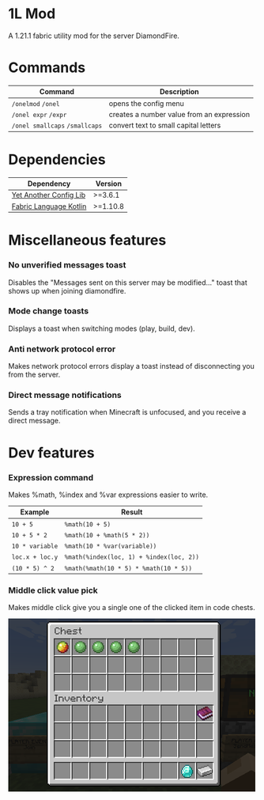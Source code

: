 # 1L Mod
A 1.21.1 fabric utility mod for the server DiamondFire.

# Commands
| Command                        | Description                               |
|--------------------------------|-------------------------------------------|
| `/onelmod` `/onel`             | opens the config menu                     |
| `/onel expr` `/expr`           | creates a number value from an expression |
| `/onel smallcaps` `/smallcaps` | convert text to small capital letters     |

# Dependencies
| Dependency                                                                | Version   |
|---------------------------------------------------------------------------|-----------|
| [Yet Another Config Lib](https://modrinth.com/mod/yacl)                   | \>=3.6.1  |
| [Fabric Language Kotlin](https://modrinth.com/mod/fabric-language-kotlin) | \>=1.10.8 |

# Miscellaneous features
### No unverified messages toast
Disables the "Messages sent on this server may be modified..." toast that shows
up when joining diamondfire.

### Mode change toasts
Displays a toast when switching modes (play, build, dev).

### Anti network protocol error
Makes network protocol errors display a toast instead of disconnecting you
from the server.

### Direct message notifications
Sends a tray notification when Minecraft is unfocused, and you receive a direct message.

# Dev features
### Expression command
Makes %math, %index and %var expressions easier to write.

| Example         | Result                                   |
|-----------------|------------------------------------------|
| `10 + 5`        | `%math(10 + 5)`                          |
| `10 + 5 * 2`    | `%math(10 + %math(5 * 2))`               |
| `10 * variable` | `%math(10 * %var(variable))`             |
| `loc.x + loc.y` | `%math(%index(loc, 1) + %index(loc, 2))` |
| `(10 * 5) ^ 2`  | `%math(%math(10 * 5) * %math(10 * 5))`   |


### Middle click value pick
Makes middle click give you a single one of the clicked item in code chests.

![gif of the feature](./src/main/resources/assets/onelmod/textures/gui/middle_click_action.webp)